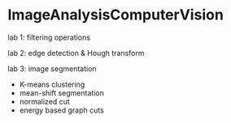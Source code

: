# ImageAnalysisComputerVision

lab 1: filtering operations

lab 2: edge detection & Hough transform

lab 3: image segmentation
* K-means clustering
* mean-shift segmentation
* normalized cut
* energy based graph cuts
